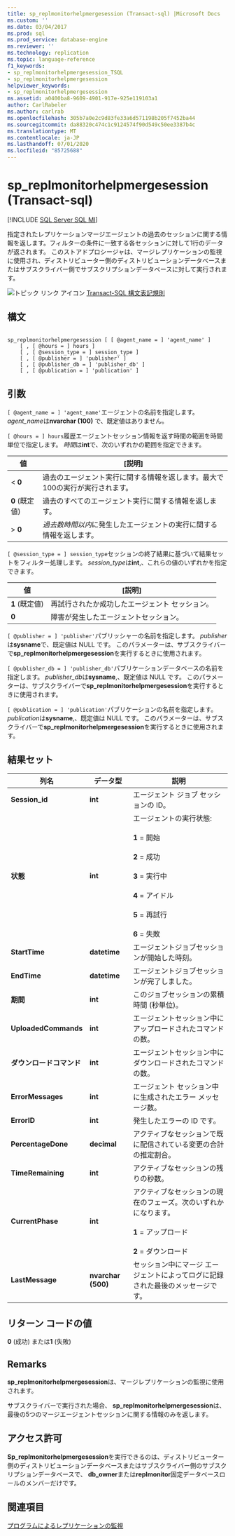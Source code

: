 ```yaml
---
title: sp_replmonitorhelpmergesession (Transact-sql) |Microsoft Docs
ms.custom: ''
ms.date: 03/04/2017
ms.prod: sql
ms.prod_service: database-engine
ms.reviewer: ''
ms.technology: replication
ms.topic: language-reference
f1_keywords:
- sp_replmonitorhelpmergesession_TSQL
- sp_replmonitorhelpmergesession
helpviewer_keywords:
- sp_replmonitorhelpmergesession
ms.assetid: a0400ba8-9609-4901-917e-925e119103a1
author: CarlRabeler
ms.author: carlrab
ms.openlocfilehash: 305b7a0e2c9d83fe33a6d571198b205f7452ba44
ms.sourcegitcommit: da88320c474c1c9124574f90d549c50ee3387b4c
ms.translationtype: MT
ms.contentlocale: ja-JP
ms.lasthandoff: 07/01/2020
ms.locfileid: "85725688"
---
```

# <a name="sp_replmonitorhelpmergesession-transact-sql"></a>sp_replmonitorhelpmergesession (Transact-sql)
[!INCLUDE [SQL Server SQL MI](../../includes/applies-to-version/sql-asdbmi.md)]

  指定されたレプリケーションマージエージェントの過去のセッションに関する情報を返します。フィルターの条件に一致する各セッションに対して1行のデータが返されます。 このストアドプロシージャは、マージレプリケーションの監視に使用され、ディストリビューター側のディストリビューションデータベースまたはサブスクライバー側でサブスクリプションデータベースに対して実行されます。  
  
 ![トピック リンク アイコン](../../database-engine/configure-windows/media/topic-link.gif "トピック リンク アイコン") [Transact-SQL 構文表記規則](../../t-sql/language-elements/transact-sql-syntax-conventions-transact-sql.md)  
  
## <a name="syntax"></a>構文  
  
```  
  
sp_replmonitorhelpmergesession [ [ @agent_name = ] 'agent_name' ]  
    [ , [ @hours = ] hours ]  
    [ , [ @session_type = ] session_type ]  
    [ , [ @publisher = ] 'publisher' ]  
    [ , [ @publisher_db = ] 'publisher_db' ]  
    [ , [ @publication = ] 'publication' ]   
```  
  
## <a name="arguments"></a>引数  
`[ @agent_name = ] 'agent_name'`エージェントの名前を指定します。 *agent_name*は**nvarchar (100)** で、既定値はありません。  
  
`[ @hours = ] hours`履歴エージェントセッション情報を返す時間の範囲を時間単位で指定します。 *時間*は**int**で、次のいずれかの範囲を指定できます。  
  
|値|[説明]|  
|-----------|-----------------|  
|< **0**|過去のエージェント実行に関する情報を返します。最大で100の実行が実行されます。|  
|**0** (既定値)|過去のすべてのエージェント実行に関する情報を返します。|  
|> **0**|*過去数時間以内*に発生したエージェントの実行に関する情報を返します。|  
  
`[ @session_type = ] session_type`セッションの終了結果に基づいて結果セットをフィルター処理します。 *session_type*は**int**,、これらの値のいずれかを指定できます。  
  
|値|[説明]|  
|-----------|-----------------|  
|**1** (既定値)|再試行されたか成功したエージェント セッション。|  
|**0**|障害が発生したエージェントセッション。|  
  
`[ @publisher = ] 'publisher'`パブリッシャーの名前を指定します。 *publisher*は**sysname**で、既定値は NULL です。 このパラメーターは、サブスクライバーで**sp_replmonitorhelpmergesession**を実行するときに使用されます。  
  
`[ @publisher_db = ] 'publisher_db'`パブリケーションデータベースの名前を指定します。 *publisher_db*は**sysname**,、既定値は NULL です。 このパラメーターは、サブスクライバーで**sp_replmonitorhelpmergesession**を実行するときに使用されます。  
  
`[ @publication = ] 'publication'`パブリケーションの名前を指定します。 *publication*は**sysname**,、既定値は NULL です。 このパラメーターは、サブスクライバーで**sp_replmonitorhelpmergesession**を実行するときに使用されます。  
  
## <a name="result-sets"></a>結果セット  
  
|列名|データ型|説明|  
|-----------------|---------------|-----------------|  
|**Session_id**|**int**|エージェント ジョブ セッションの ID。|  
|**状態**|**int**|エージェントの実行状態:<br /><br /> **1** = 開始<br /><br /> **2** = 成功<br /><br /> **3** = 実行中<br /><br /> **4** = アイドル<br /><br /> **5** = 再試行<br /><br /> **6** = 失敗|  
|**StartTime**|**datetime**|エージェントジョブセッションが開始した時刻。|  
|**EndTime**|**datetime**|エージェントジョブセッションが完了しました。|  
|**期間**|**int**|このジョブセッションの累積時間 (秒単位)。|  
|**UploadedCommands**|**int**|エージェントセッション中にアップロードされたコマンドの数。|  
|**ダウンロードコマンド**|**int**|エージェントセッション中にダウンロードされたコマンドの数。|  
|**ErrorMessages**|**int**|エージェント セッション中に生成されたエラー メッセージ数。|  
|**ErrorID**|**int**|発生したエラーの ID です。|  
|**PercentageDone**|**decimal**|アクティブなセッションで既に配信されている変更の合計の推定割合。|  
|**TimeRemaining**|**int**|アクティブなセッションの残りの秒数。|  
|**CurrentPhase**|**int**|アクティブなセッションの現在のフェーズ。次のいずれかになります。<br /><br /> **1** = アップロード<br /><br /> **2** = ダウンロード|  
|**LastMessage**|**nvarchar (500)**|セッション中にマージ エージェントによってログに記録された最後のメッセージです。|  
  
## <a name="return-code-values"></a>リターン コードの値  
 **0** (成功) または**1** (失敗)  
  
## <a name="remarks"></a>Remarks  
 **sp_replmonitorhelpmergesession**は、マージレプリケーションの監視に使用されます。  
  
 サブスクライバーで実行された場合、 **sp_replmonitorhelpmergesession**は、最後の5つのマージエージェントセッションに関する情報のみを返します。  
  
## <a name="permissions"></a>アクセス許可  
 **Sp_replmonitorhelpmergesession**を実行できるのは、ディストリビューター側のディストリビューションデータベースまたはサブスクライバー側のサブスクリプションデータベースで、 **db_owner**または**replmonitor**固定データベースロールのメンバーだけです。  
  
## <a name="see-also"></a>関連項目  
 [プログラムによるレプリケーションの監視](../../relational-databases/replication/monitor/programmatically-monitor-replication.md)  
  
  
